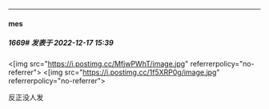 

*****

####  mes  
##### 1669#       发表于 2022-12-17 15:39

<[img src="https://i.postimg.cc/MfjwPWhT/image.jpg" referrerpolicy="no-referrer">
<[img src="https://i.postimg.cc/1f5XRP0g/image.jpg" referrerpolicy="no-referrer">

反正没人发

